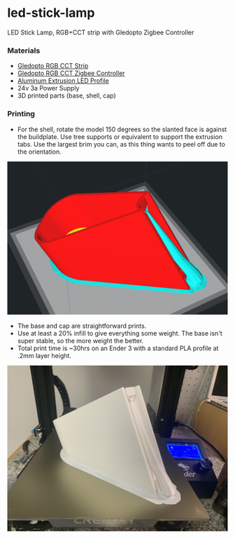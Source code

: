 # led-stick-lamp
LED Stick Lamp, RGB+CCT strip with Gledopto Zigbee Controller

### Materials

- [Gledopto RGB CCT Strip](https://www.aliexpress.com/item/32990834544.html/ "Gledopto RGB CCT Strip") 
- [Gledopto RGB CCT Zigbee Controller](https://www.aliexpress.com/item/32858603964.html "Gledopto RGB CCT Zigbee Controller")
- [Aluminum Extrusion LED Profile](https://www.aliexpress.com/item/4000050935203.html "Aluminum Extrusion LED Profile")
- 24v 3a Power Supply
- 3D printed parts (base, shell, cap)

### Printing
- For the shell, rotate the model 150 degrees so the slanted face is against the buildplate. Use tree supports or equivalent to support the extrusion tabs. Use the largest brim you can, as this thing wants to peel off due to the orientation.


![rotate shell](https://github.com/jamesbretz/led-stick-lamp/blob/master/images/shell.png)


- The base and cap are straightforward prints.
- Use at least a 20% infill to give everything some weight. The base isn't super stable, so the more weight the better.
- Total print time is ~30hrs on an Ender 3 with a standard PLA profile at .2mm layer height.


![printed](https://github.com/jamesbretz/led-stick-lamp/blob/master/images/shell_print.JPG)
